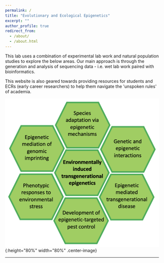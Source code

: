 ```yaml
---
permalink: /
title: "Evolutionary and Ecological Epigenetics"
excerpt: ""
author_profile: true
redirect_from: 
  - /about/
  - /about.html
---
```


This lab uses a combination of experimental lab work and natural population studies to explore the below areas. Our main approach is through the generation and analysis of sequencing data - i.e. wet lab work paired with bioinformatics.

This website is also geared towards providing resources for students and ECRs (early career researchers) to help them navigate the 'unspoken rules' of academia. 

![research overview](files/research_overview.png){:height="80%" width="80%" .center-image} 

---